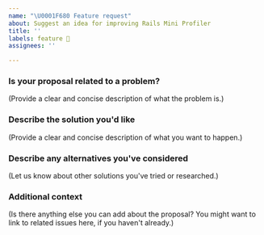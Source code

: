 ```yaml
---
name: "\U0001F680 Feature request"
about: Suggest an idea for improving Rails Mini Profiler
title: ''
labels: feature 🚀
assignees: ''

---
```


### Is your proposal related to a problem?

(Provide a clear and concise description of what the problem is.)

### Describe the solution you'd like

(Provide a clear and concise description of what you want to happen.)

### Describe any alternatives you've considered

(Let us know about other solutions you've tried or researched.)

### Additional context

(Is there anything else you can add about the proposal? You might want to link to related issues here, if you haven't already.)
